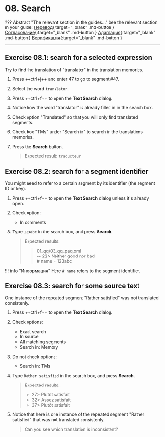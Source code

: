 # 08. Search

<!-- prettier-ignore -->
??? Abstract "The relevant section in the guides..."
    See the relevant section in your guide:
    [Перевод](../translation/other-useful-features.md#running-concordance-searches){:target="_blank" .md-button }
    [Согласование](../reconciliation/other-useful-features.md#running-concordance-searches){:target="_blank" .md-button }
    [Адаптация](../adaptation/other-useful-features.md#running-concordance-searches){:target="_blank" .md-button }
    [Верификация](../verification/other-useful-features.md#running-concordance-searches){:target="_blank" .md-button }

---

## Exercise 08.1: search for a selected expression

Try to find the translation of "translator" in the translation memories.

1. Press ++ctrl+j++ and enter 47 to go to segment #47.
2. Select the word `translator`.
3. Press ++ctrl+f++ to open the **Text Search** dialog.
4. Notice how the word "translator" is already filled in in the search box.
5. Check option "Translated" so that you will only find translated segments.
6. Check box "TMs" under "Search in" to search in the translations memories.
7. Press the **Search** button.

   > Expected result: `traducteur`

<!-- @todo: add exercise that shows how sometimes you don't get a fuzzy match because of low similarity score and poor matching algorithm but there's a useful concordance in the TM -->

## Exercise 08.2: search for a segment identifier

You might need to refer to a certain segment by its identifier (the segment ID or key).

1. Press ++ctrl+f++ to open the **Text Search** dialog unless it's already open.
2. Check option:

   - In comments

3. Type `123abc` in the search box, and press **Search**.

   > Expected results:
   >
   > > 01_qq/03_qq_paq.xml  
   > > -- 22> Neither good nor bad  
   > > \# name = 123abc

<!-- prettier-ignore -->
!!! info "Информация"
    Here `# name` refers to the segment identifier.

<!--
## Exercise 08.4:

4. Find source text "Subject" in the project, but only if it has a translation.
-->

## Exercise 08.3: search for some source text

One instance of the repeated segment "Rather satisfied" was not translated consistenly.

1. Press ++ctrl+f++ to open the **Text Search** dialog.
2. Check options:

   - Exact search
   - In source
   - All matching segments
   - Search in: Memory

3. Do not check options:

   - Search in: TMs

   <!-- screenshot! -->

4. Type `Rather satisfied` in the search box, and press **Search**.

   > Expected results:
   >
   > - 27> Plutôt satisfait
   > - 32> Assez satisfait
   > - 37> Plutôt satisfait

5. Notice that here is one instance of the repeated segment "Rather satisfied" that was not translated consistenly.

   > Can you see which translation is inconsistent?

<!-- @todo: write RFF: go to next segment with a comment -->
